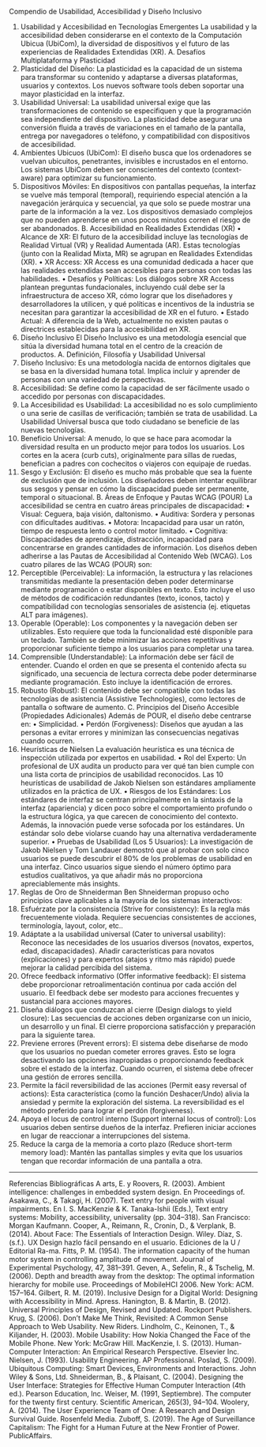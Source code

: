 Compendio de Usabilidad, Accesibilidad y Diseño Inclusivo
1. Usabilidad y Accesibilidad en Tecnologías Emergentes
La usabilidad y la accesibilidad deben considerarse en el contexto de la Computación Ubicua (UbiCom), la diversidad de dispositivos y el futuro de las experiencias de Realidades Extendidas (XR).
A. Desafíos Multiplataforma y Plasticidad
1. Plasticidad del Diseño: La plasticidad es la capacidad de un sistema para transformar su contenido y adaptarse a diversas plataformas, usuarios y contextos. Los nuevos software tools deben soportar una mayor plasticidad en la interfaz.
2. Usabilidad Universal: La usabilidad universal exige que las transformaciones de contenido se especifiquen y que la programación sea independiente del dispositivo. La plasticidad debe asegurar una conversión fluida a través de variaciones en el tamaño de la pantalla, entrega por navegadores o teléfono, y compatibilidad con dispositivos de accesibilidad.
3. Ambientes Ubicuos (UbiCom): El diseño busca que los ordenadores se vuelvan ubicuitos, penetrantes, invisibles e incrustados en el entorno. Los sistemas UbiCom deben ser conscientes del contexto (context-aware) para optimizar su funcionamiento.
4. Dispositivos Móviles: En dispositivos con pantallas pequeñas, la interfaz se vuelve más temporal (temporal), requiriendo especial atención a la navegación jerárquica y secuencial, ya que solo se puede mostrar una parte de la información a la vez. Los dispositivos demasiado complejos que no pueden aprenderse en unos pocos minutos corren el riesgo de ser abandonados.
B. Accesibilidad en Realidades Extendidas (XR)
• Alcance de XR: El futuro de la accesibilidad incluye las tecnologías de Realidad Virtual (VR) y Realidad Aumentada (AR). Estas tecnologías (junto con la Realidad Mixta, MR) se agrupan en Realidades Extendidas (XR).
• XR Access: XR Access es una comunidad dedicada a hacer que las realidades extendidas sean accesibles para personas con todas las habilidades.
• Desafíos y Políticas: Los diálogos sobre XR Access plantean preguntas fundacionales, incluyendo cuál debe ser la infraestructura de acceso XR, cómo lograr que los diseñadores y desarrolladores la utilicen, y qué políticas e incentivos de la industria se necesitan para garantizar la accesibilidad de XR en el futuro.
• Estado Actual: A diferencia de la Web, actualmente no existen pautas o directrices establecidas para la accesibilidad en XR.
2. Diseño Inclusivo
El Diseño Inclusivo es una metodología esencial que sitúa la diversidad humana total en el centro de la creación de productos.
A. Definición, Filosofía y Usabilidad Universal
1. Diseño Inclusivo: Es una metodología nacida de entornos digitales que se basa en la diversidad humana total. Implica incluir y aprender de personas con una variedad de perspectivas.
2. Accesibilidad: Se define como la capacidad de ser fácilmente usado o accedido por personas con discapacidades.
3. La Accesibilidad es Usabilidad: La accesibilidad no es solo cumplimiento o una serie de casillas de verificación; también se trata de usabilidad. La Usabilidad Universal busca que todo ciudadano se beneficie de las nuevas tecnologías.
4. Beneficio Universal: A menudo, lo que se hace para acomodar la diversidad resulta en un producto mejor para todos los usuarios. Los cortes en la acera (curb cuts), originalmente para sillas de ruedas, benefician a padres con cochecitos o viajeros con equipaje de ruedas.
5. Sesgo y Exclusión: El diseño es mucho más probable que sea la fuente de exclusión que de inclusión. Los diseñadores deben intentar equilibrar sus sesgos y pensar en cómo la discapacidad puede ser permanente, temporal o situacional.
B. Áreas de Enfoque y Pautas WCAG (POUR)
La accesibilidad se centra en cuatro áreas principales de discapacidad:
• Visual: Ceguera, baja visión, daltonismo.
• Auditiva: Sordera y personas con dificultades auditivas.
• Motora: Incapacidad para usar un ratón, tiempo de respuesta lento o control motor limitado.
• Cognitiva: Discapacidades de aprendizaje, distracción, incapacidad para concentrarse en grandes cantidades de información.
Los diseños deben adherirse a las Pautas de Accesibilidad al Contenido Web (WCAG). Los cuatro pilares de las WCAG (POUR) son:
1. Perceptible (Perceivable): La información, la estructura y las relaciones transmitidas mediante la presentación deben poder determinarse mediante programación o estar disponibles en texto. Esto incluye el uso de métodos de codificación redundantes (texto, iconos, tacto) y compatibilidad con tecnologías sensoriales de asistencia (ej. etiquetas ALT para imágenes).
2. Operable (Operable): Los componentes y la navegación deben ser utilizables. Esto requiere que toda la funcionalidad esté disponible para un teclado. También se debe minimizar las acciones repetitivas y proporcionar suficiente tiempo a los usuarios para completar una tarea.
3. Comprensible (Understandable): La información debe ser fácil de entender. Cuando el orden en que se presenta el contenido afecta su significado, una secuencia de lectura correcta debe poder determinarse mediante programación. Esto incluye la identificación de errores.
4. Robusto (Robust): El contenido debe ser compatible con todas las tecnologías de asistencia (Assistive Technologies), como lectores de pantalla o software de aumento.
C. Principios del Diseño Accesible (Propiedades Adicionales)
Además de POUR, el diseño debe centrarse en:
• Simplicidad.
• Perdón (Forgiveness): Diseños que ayudan a las personas a evitar errores y minimizan las consecuencias negativas cuando ocurren.
3. Heurísticas de Nielsen
La evaluación heurística es una técnica de inspección utilizada por expertos en usabilidad.
• Rol del Experto: Un profesional de UX audita un producto para ver qué tan bien cumple con una lista corta de principios de usabilidad reconocidos. Las 10 heurísticas de usabilidad de Jakob Nielsen son estándares ampliamente utilizados en la práctica de UX.
• Riesgos de los Estándares: Los estándares de interfaz se centran principalmente en la sintaxis de la interfaz (apariencia) y dicen poco sobre el comportamiento profundo o la estructura lógica, ya que carecen de conocimiento del contexto. Además, la innovación puede verse sofocada por los estándares. Un estándar solo debe violarse cuando hay una alternativa verdaderamente superior.
• Pruebas de Usabilidad (Los 5 Usuarios): La investigación de Jakob Nielsen y Tom Landauer demostró que al probar con solo cinco usuarios se puede descubrir el 80% de los problemas de usabilidad en una interfaz. Cinco usuarios sigue siendo el número óptimo para estudios cualitativos, ya que añadir más no proporciona apreciablemente más insights.
4. Reglas de Oro de Shneiderman
Ben Shneiderman propuso ocho principios clave aplicables a la mayoría de los sistemas interactivos:
1. Esfuérzate por la consistencia (Strive for consistency): Es la regla más frecuentemente violada. Requiere secuencias consistentes de acciones, terminología, layout, color, etc..
2. Adáptate a la usabilidad universal (Cater to universal usability): Reconoce las necesidades de los usuarios diversos (novatos, expertos, edad, discapacidades). Añadir características para novatos (explicaciones) y para expertos (atajos y ritmo más rápido) puede mejorar la calidad percibida del sistema.
3. Ofrece feedback informativo (Offer informative feedback): El sistema debe proporcionar retroalimentación continua por cada acción del usuario. El feedback debe ser modesto para acciones frecuentes y sustancial para acciones mayores.
4. Diseña diálogos que conduzcan al cierre (Design dialogs to yield closure): Las secuencias de acciones deben organizarse con un inicio, un desarrollo y un final. El cierre proporciona satisfacción y preparación para la siguiente tarea.
5. Previene errores (Prevent errors): El sistema debe diseñarse de modo que los usuarios no puedan cometer errores graves. Esto se logra desactivando las opciones inapropiadas o proporcionando feedback sobre el estado de la interfaz. Cuando ocurren, el sistema debe ofrecer una gestión de errores sencilla.
6. Permite la fácil reversibilidad de las acciones (Permit easy reversal of actions): Esta característica (como la función Deshacer/Undo) alivia la ansiedad y permite la exploración del sistema. La reversibilidad es el método preferido para lograr el perdón (forgiveness).
7. Apoya el locus de control interno (Support internal locus of control): Los usuarios deben sentirse dueños de la interfaz. Prefieren iniciar acciones en lugar de reaccionar a interrupciones del sistema.
8. Reduce la carga de la memoria a corto plazo (Reduce short-term memory load): Mantén las pantallas simples y evita que los usuarios tengan que recordar información de una pantalla a otra.

--------------------------------------------------------------------------------
Referencias Bibliográficas
A arts, E. y Roovers, R. (2003). Ambient intelligence: challenges in embedded system design. En Proceedings of.
Asakawa, C., & Takagi, H. (2007). Text entry for people with visual impairments. En I. S. MacKenzie & K. Tanaka-Ishii (Eds.), Text entry systems: Mobility, accessibility, universality (pp. 304–318). San Francisco: Morgan Kaufmann.
Cooper, A., Reimann, R., Cronin, D., & Verplank, B. (2014). About Face: The Essentials of Interaction Design. Wiley.
Díaz, S. (s.f.). UX Design hazlo fácil pensando en el usuario. Ediciones de la U / Editorial Ra-ma.
Fitts, P. M. (1954). The information capacity of the human motor system in controlling amplitude of movement. Journal of Experimental Psychology, 47, 381–391.
Geven, A., Sefelin, R., & Tschelig, M. (2006). Depth and breadth away from the desktop: The optimal information hierarchy for mobile use. Proceedings of MobileHCI 2006. New York: ACM. 157–164.
Gilbert, R. M. (2019). Inclusive Design for a Digital World: Designing with Accessibility in Mind. Apress.
Hanington, B. & Martin, B. (2012). Universal Principles of Design, Revised and Updated. Rockport Publishers.
Krug, S. (2006). Don’t Make Me Think, Revisited: A Common Sense Approach to Web Usability. New Riders.
Lindholm, C., Keinonen, T., & Kiljander, H. (2003). Mobile Usability: How Nokia Changed the Face of the Mobile Phone. New York: McGraw Hill.
MacKenzie, I. S. (2013). Human-Computer Interaction: An Empirical Research Perspective. Elsevier Inc.
Nielsen, J. (1993). Usability Engineering. AP Professional.
Poslad, S. (2009). Ubiquitous Computing: Smart Devices, Environments and Interactions. John Wiley & Sons, Ltd.
Shneiderman, B., & Plaisant, C. (2004). Designing the User Interface: Strategies for Effective Human Computer Interaction (4th ed.). Pearson Education, Inc.
Weiser, M. (1991, Septiembre). The computer for the twenty first century. Scientific American, 265(3), 94–104.
Woolery, A. (2014). The User Experience Team of One: A Research and Design Survival Guide. Rosenfeld Media.
Zuboff, S. (2019). The Age of Surveillance Capitalism: The Fight for a Human Future at the New Frontier of Power. PublicAffairs.
